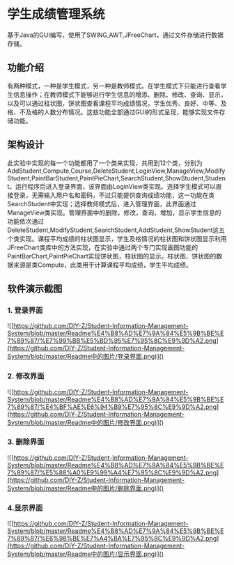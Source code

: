 # 学生成绩管理系统

​		基于Java的GUI编写，使用了SWING,AWT,JFreeChart，通过文件存储进行数据存储。

## 功能介绍

​		有两种模式，一种是学生模式，另一种是教师模式。在学生模式下只能进行查看学生信息操作；在教师模式下能够进行学生信息的增添、删除、修改、查询、显示，以及可以通过柱状图，饼状图查看课程平均成绩情况，学生优秀、良好、中等、及格、不及格的人数分布情况。这些功能全部通过GUI的形式呈现，能够实现文件存储功能。

## 架构设计

​		此实验中实现的每一个功能都用了一个类来实现，共用到12个类，分别为AddStudent,Compute,Course,DeleteStudent,LoginView,ManageView,ModifyStudent,PaintBarStudent,PaintPieChart,SearchStudent,ShowStudent,Student。运行程序后进入登录界面，该界面由LoginView类实现。选择学生模式可以直接登录，无需输入用户名和密码，不过只能提供查询成绩功能，这一功能在类SearchStudent中实现；选择教师模式后，进入管理界面，此界面通过ManageView类实现。管理界面中的删除，修改，查询，增加，显示学生信息的功能依次通过DeleteStudent,ModifyStudent,SearchStudent,AddStudent,ShowStudent这五个类实现。课程平均成绩的柱状图显示，学生及格情况的柱状图和饼状图显示利用JFreeChart类库中的方法实现，在实验中通过两个专门实现画图功能的PaintBarChart,PaintPieChart实现饼状图，柱状图的显示。柱状图、饼状图的数据来源是类Compute，此类用于计算课程平均成绩，学生平均成绩。

##  软件演示截图

### 1.  登录界面

![[https://github.com/DIY-Z/Student-Information-Management-System/blob/master/Readme%E4%B8%AD%E7%9A%84%E5%9B%BE%E7%89%87/%E7%99%BB%E5%BD%95%E7%95%8C%E9%9D%A2.png](https://github.com/DIY-Z/Student-Information-Management-System/blob/master/Readme中的图片/登录界面.png)]()

### 2.  修改界面

![[https://github.com/DIY-Z/Student-Information-Management-System/blob/master/Readme%E4%B8%AD%E7%9A%84%E5%9B%BE%E7%89%87/%E4%BF%AE%E6%94%B9%E7%95%8C%E9%9D%A2.png](https://github.com/DIY-Z/Student-Information-Management-System/blob/master/Readme中的图片/修改界面.png)]()

### 3.  删除界面

![[https://github.com/DIY-Z/Student-Information-Management-System/blob/master/Readme%E4%B8%AD%E7%9A%84%E5%9B%BE%E7%89%87/%E5%88%A0%E9%99%A4%E7%95%8C%E9%9D%A2.png](https://github.com/DIY-Z/Student-Information-Management-System/blob/master/Readme中的图片/删除界面.png)]()

### 4.显示界面

![[https://github.com/DIY-Z/Student-Information-Management-System/blob/master/Readme%E4%B8%AD%E7%9A%84%E5%9B%BE%E7%89%87/%E6%98%BE%E7%A4%BA%E7%95%8C%E9%9D%A2.png](https://github.com/DIY-Z/Student-Information-Management-System/blob/master/Readme中的图片/显示界面.png)]()



